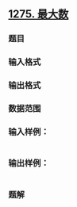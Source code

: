 ## [1275. 最大数](https://www.acwing.com/problem/content/solution/1277/1/)

### 题目

### 输入格式

### 输出格式

### 数据范围

### 输入样例：

```

```

### 输出样例：

```

```

### 题解
